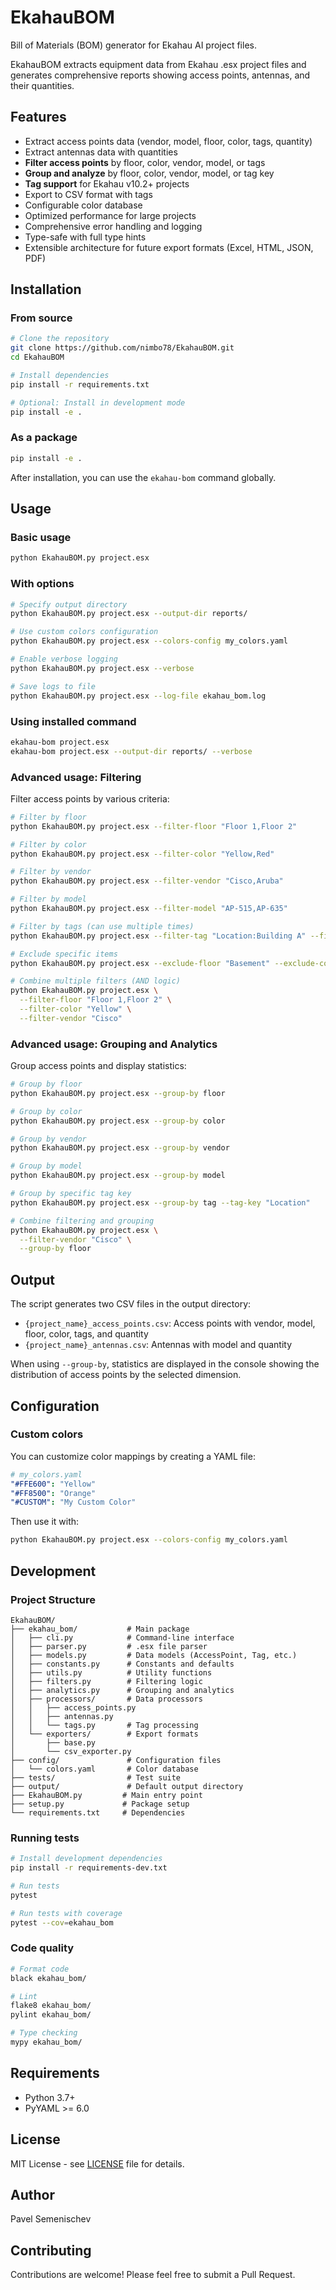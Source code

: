 # EkahauBOM

Bill of Materials (BOM) generator for Ekahau AI project files.

EkahauBOM extracts equipment data from Ekahau .esx project files and generates comprehensive reports showing access points, antennas, and their quantities.

## Features

- Extract access points data (vendor, model, floor, color, tags, quantity)
- Extract antennas data with quantities
- **Filter access points** by floor, color, vendor, model, or tags
- **Group and analyze** by floor, color, vendor, model, or tag key
- **Tag support** for Ekahau v10.2+ projects
- Export to CSV format with tags
- Configurable color database
- Optimized performance for large projects
- Comprehensive error handling and logging
- Type-safe with full type hints
- Extensible architecture for future export formats (Excel, HTML, JSON, PDF)

## Installation

### From source

```bash
# Clone the repository
git clone https://github.com/nimbo78/EkahauBOM.git
cd EkahauBOM

# Install dependencies
pip install -r requirements.txt

# Optional: Install in development mode
pip install -e .
```

### As a package

```bash
pip install -e .
```

After installation, you can use the `ekahau-bom` command globally.

## Usage

### Basic usage

```bash
python EkahauBOM.py project.esx
```

### With options

```bash
# Specify output directory
python EkahauBOM.py project.esx --output-dir reports/

# Use custom colors configuration
python EkahauBOM.py project.esx --colors-config my_colors.yaml

# Enable verbose logging
python EkahauBOM.py project.esx --verbose

# Save logs to file
python EkahauBOM.py project.esx --log-file ekahau_bom.log
```

### Using installed command

```bash
ekahau-bom project.esx
ekahau-bom project.esx --output-dir reports/ --verbose
```

### Advanced usage: Filtering

Filter access points by various criteria:

```bash
# Filter by floor
python EkahauBOM.py project.esx --filter-floor "Floor 1,Floor 2"

# Filter by color
python EkahauBOM.py project.esx --filter-color "Yellow,Red"

# Filter by vendor
python EkahauBOM.py project.esx --filter-vendor "Cisco,Aruba"

# Filter by model
python EkahauBOM.py project.esx --filter-model "AP-515,AP-635"

# Filter by tags (can use multiple times)
python EkahauBOM.py project.esx --filter-tag "Location:Building A" --filter-tag "Zone:Office"

# Exclude specific items
python EkahauBOM.py project.esx --exclude-floor "Basement" --exclude-color "Gray"

# Combine multiple filters (AND logic)
python EkahauBOM.py project.esx \
  --filter-floor "Floor 1,Floor 2" \
  --filter-color "Yellow" \
  --filter-vendor "Cisco"
```

### Advanced usage: Grouping and Analytics

Group access points and display statistics:

```bash
# Group by floor
python EkahauBOM.py project.esx --group-by floor

# Group by color
python EkahauBOM.py project.esx --group-by color

# Group by vendor
python EkahauBOM.py project.esx --group-by vendor

# Group by model
python EkahauBOM.py project.esx --group-by model

# Group by specific tag key
python EkahauBOM.py project.esx --group-by tag --tag-key "Location"

# Combine filtering and grouping
python EkahauBOM.py project.esx \
  --filter-vendor "Cisco" \
  --group-by floor
```

## Output

The script generates two CSV files in the output directory:

- `{project_name}_access_points.csv`: Access points with vendor, model, floor, color, tags, and quantity
- `{project_name}_antennas.csv`: Antennas with model and quantity

When using `--group-by`, statistics are displayed in the console showing the distribution of access points by the selected dimension.

## Configuration

### Custom colors

You can customize color mappings by creating a YAML file:

```yaml
# my_colors.yaml
"#FFE600": "Yellow"
"#FF8500": "Orange"
"#CUSTOM": "My Custom Color"
```

Then use it with:

```bash
python EkahauBOM.py project.esx --colors-config my_colors.yaml
```

## Development

### Project Structure

```
EkahauBOM/
├── ekahau_bom/           # Main package
│   ├── cli.py            # Command-line interface
│   ├── parser.py         # .esx file parser
│   ├── models.py         # Data models (AccessPoint, Tag, etc.)
│   ├── constants.py      # Constants and defaults
│   ├── utils.py          # Utility functions
│   ├── filters.py        # Filtering logic
│   ├── analytics.py      # Grouping and analytics
│   ├── processors/       # Data processors
│   │   ├── access_points.py
│   │   ├── antennas.py
│   │   └── tags.py       # Tag processing
│   └── exporters/        # Export formats
│       ├── base.py
│       └── csv_exporter.py
├── config/               # Configuration files
│   └── colors.yaml       # Color database
├── tests/                # Test suite
├── output/               # Default output directory
├── EkahauBOM.py         # Main entry point
├── setup.py             # Package setup
└── requirements.txt     # Dependencies
```

### Running tests

```bash
# Install development dependencies
pip install -r requirements-dev.txt

# Run tests
pytest

# Run tests with coverage
pytest --cov=ekahau_bom
```

### Code quality

```bash
# Format code
black ekahau_bom/

# Lint
flake8 ekahau_bom/
pylint ekahau_bom/

# Type checking
mypy ekahau_bom/
```

## Requirements

- Python 3.7+
- PyYAML >= 6.0

## License

MIT License - see [LICENSE](LICENSE) file for details.

## Author

Pavel Semenischev

## Contributing

Contributions are welcome! Please feel free to submit a Pull Request.